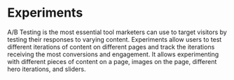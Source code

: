 # Experiments

A/B Testing is the most essential tool marketers can use to target visitors by testing their responses to varying content. Experiments allow users to test different iterations of content on different pages and track the iterations receiving the most conversions and engagement. It allows experimenting with different pieces of content on a page, images on the page, different hero iterations, and sliders.